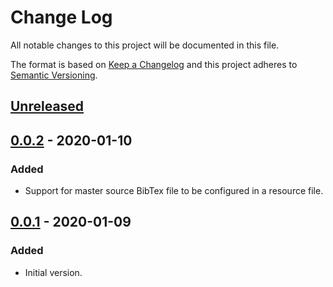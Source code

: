 # Change Log
All notable changes to this project will be documented in this file.

The format is based on [Keep a Changelog](http://keepachangelog.com/)
and this project adheres to [Semantic Versioning](http://semver.org/).


## [Unreleased]


## [0.0.2] - 2020-01-10
### Added
- Support for master source BibTex file to be configured in a resource file.


## [0.0.1] - 2020-01-09
### Added
- Initial version.


<!-- links -->
[Unreleased]: https://github.com/plandes/bibstract/compare/v0.0.2...HEAD
[0.0.2]: https://github.com/plandes/bibstract/compare/v0.0.1...v0.0.2
[0.0.1]: https://github.com/plandes/bibstract/compare/v0.0.0...v0.0.1
